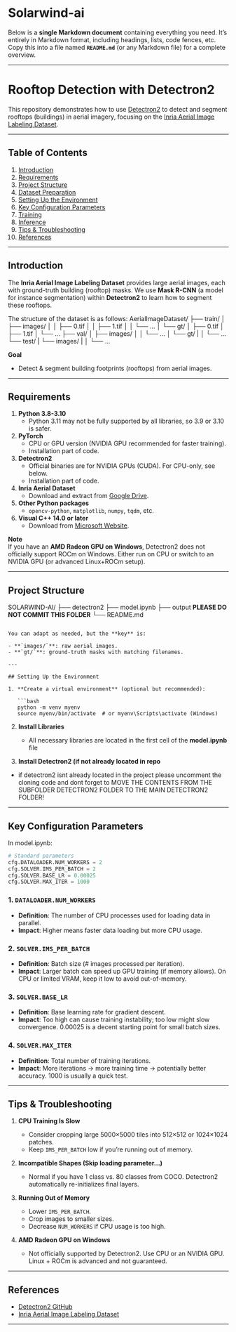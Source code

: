 # Solarwind-ai
Below is a **single Markdown document** containing everything you need. It’s entirely in Markdown format, including headings, lists, code fences, etc. Copy this into a file named **`README.md`** (or any Markdown file) for a complete overview.

---

# Rooftop Detection with Detectron2

This repository demonstrates how to use [Detectron2](https://github.com/facebookresearch/detectron2) to detect and segment rooftops (buildings) in aerial imagery, focusing on the [Inria Aerial Image Labeling Dataset](https://project.inria.fr/aerialimagelabeling/).

---

## Table of Contents

1. [Introduction](#introduction)  
2. [Requirements](#requirements)  
3. [Project Structure](#project-structure)  
4. [Dataset Preparation](#dataset-preparation)  
5. [Setting Up the Environment](#setting-up-the-environment)  
6. [Key Configuration Parameters](#key-configuration-parameters)  
7. [Training](#training)  
8. [Inference](#inference)  
9. [Tips & Troubleshooting](#tips--troubleshooting)  
10. [References](#references)

---

## Introduction

The **Inria Aerial Image Labeling Dataset** provides large aerial images, each with ground-truth building (rooftop) masks. We use **Mask R-CNN** (a model for instance segmentation) within **Detectron2** to learn how to segment these rooftops.

The structure of the dataset is as follows:
AerialImageDataset/
├── train/
│   ├── images/
│   │   ├── 0.tif
│   │   ├── 1.tif
│   │   └── ...
│   └── gt/
│       ├── 0.tif
│       ├── 1.tif
│       └── ...
├── val/
│   ├── images/
│   │   └── ...
│   └── gt/
|   │   └── ...
└── test/
|   └── images/
|   │   └── ...

**Goal**  
- Detect & segment building footprints (rooftops) from aerial images.  

---

## Requirements

1. **Python 3.8-3.10**  
   - Python 3.11 may not be fully supported by all libraries, so 3.9 or 3.10 is safer.
2. **PyTorch**  
   - CPU or GPU version (NVIDIA GPU recommended for faster training).
   - Installation part of code.
3. **Detectron2**  
   - Official binaries are for NVIDIA GPUs (CUDA). For CPU-only, see below.
   - Installation part of code.
4. **Inria Aerial Dataset**  
   - Download and extract from [Google Drive](https://drive.google.com/drive/folders/1uM0dbL6uy0khDwD17VB70J8aOWIigQBm?usp=drive_link).
5. **Other Python packages**  
   - `opencv-python`, `matplotlib`, `numpy`, `tqdm`, etc.
6. **Visual C++ 14.0 or later**
   - Download from [Microsoft Website](https://visualstudio.microsoft.com/visual-cpp-build-tools/).

**Note**  
If you have an **AMD Radeon GPU on Windows**, Detectron2 does not officially support ROCm on Windows. Either run on CPU or switch to an NVIDIA GPU (or advanced Linux+ROCm setup).

---

## Project Structure

SOLARWIND-AI/
├── detectron2
├── model.ipynb
├── output **PLEASE DO NOT COMMIT THIS FOLDER** 
└── README.md
```

You can adapt as needed, but the **key** is:

- **`images/`**: raw aerial images.  
- **`gt/`**: ground-truth masks with matching filenames.

---

## Setting Up the Environment

1. **Create a virtual environment** (optional but recommended):

   ```bash
   python -m venv myenv
   source myenv/bin/activate  # or myenv\Scripts\activate (Windows)
   ```

2. **Install Libraries** 
   - All necessary libraries are located in the first cell of the **model.ipynb** file

 3. **Install Detectron2 (if not already located in repo**  
   - if detectron2 isnt already located in the project please uncomment the cloning code and dont forget to MOVE THE CONTENTS FROM THE SUBFOLDER DETECTRON2 FOLDER TO THE MAIN DETECTRON2 FOLDER!
---

## Key Configuration Parameters

In model.ipynb:

```python
# Standard parameters
cfg.DATALOADER.NUM_WORKERS = 2
cfg.SOLVER.IMS_PER_BATCH = 2
cfg.SOLVER.BASE_LR = 0.00025
cfg.SOLVER.MAX_ITER = 1000
```

### 1. `DATALOADER.NUM_WORKERS`
- **Definition**: The number of CPU processes used for loading data in parallel.  
- **Impact**: Higher means faster data loading but more CPU usage.

### 2. `SOLVER.IMS_PER_BATCH`
- **Definition**: Batch size (# images processed per iteration).  
- **Impact**: Larger batch can speed up GPU training (if memory allows). On CPU or limited VRAM, keep it low to avoid out-of-memory.

### 3. `SOLVER.BASE_LR`
- **Definition**: Base learning rate for gradient descent.  
- **Impact**: Too high can cause training instability; too low might slow convergence. 0.00025 is a decent starting point for small batch sizes.

### 4. `SOLVER.MAX_ITER`
- **Definition**: Total number of training iterations.  
- **Impact**: More iterations → more training time → potentially better accuracy. 1000 is usually a quick test.

---

## Tips & Troubleshooting

1. **CPU Training Is Slow**  
   - Consider cropping large 5000×5000 tiles into 512×512 or 1024×1024 patches.  
   - Keep `IMS_PER_BATCH` low if you’re running out of memory.
2. **Incompatible Shapes (Skip loading parameter...)**  
   - Normal if you have 1 class vs. 80 classes from COCO. Detectron2 automatically re-initializes final layers.
3. **Running Out of Memory**  
   - Lower `IMS_PER_BATCH`.  
   - Crop images to smaller sizes.  
   - Decrease `NUM_WORKERS` if CPU usage is too high.

4. **AMD Radeon GPU on Windows**  
   - Not officially supported by Detectron2. Use CPU or an NVIDIA GPU. Linux + ROCm is advanced and not guaranteed.

---

## References

- [Detectron2 GitHub](https://github.com/facebookresearch/detectron2)  
- [Inria Aerial Image Labeling Dataset](https://project.inria.fr/aerialimagelabeling/)  

---
